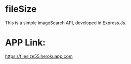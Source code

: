 # fileSize
This is a simple imageSearch API, developed in Express.Js.

# APP Link:
https://filesize55.herokuapp.com
